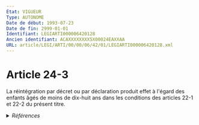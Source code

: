 ```yaml
---
État: VIGUEUR
Type: AUTONOME
Date de début: 1993-07-23
Date de fin: 2999-01-01
Identifiant: LEGIARTI000006420128
Ancien identifiant: ACAXXXXXXXX5X00024EAXXAA
URL: article/LEGI/ARTI/00/00/06/42/01/LEGIARTI000006420128.xml
---
```


<h1>Article 24-3</h1>

La réintégration par décret ou par déclaration produit effet à l'égard des
enfants âgés de moins de dix-huit ans dans les conditions des articles 22-1 et
22-2 du présent titre.


<details>
  <summary><em>Références</em></summary>

  <h2>Articles faisant référence à l'article</h2>
  
  <ul>
    <li>
      <a href="https://legal.tricoteuses.fr//redirection/LEGIARTI000006419939?vers=git&vers=legifrance">Code civil - article 22-1 AUTONOME VIGUEUR, en vigueur depuis le 2006-07-01</a> CITATION cible
    </li>
    <li>
      <a href="https://legal.tricoteuses.fr//redirection/LEGIARTI000006419936?vers=git&vers=legifrance">Code civil - article 22-1 AUTONOME MODIFIE, en vigueur du 1993-07-23 au 1998-09-01</a> CITATION cible
    </li>
    <li>
      <a href="https://legal.tricoteuses.fr//redirection/LEGIARTI000006419937?vers=git&vers=legifrance">Code civil - article 22-1 AUTONOME MODIFIE, en vigueur du 1998-09-01 au 1999-12-29</a> CITATION cible
    </li>
    <li>
      <a href="https://legal.tricoteuses.fr//redirection/LEGIARTI000006419938?vers=git&vers=legifrance">Code civil - article 22-1 AUTONOME MODIFIE, en vigueur du 1999-12-30 au 2006-07-01</a> CITATION cible
    </li>
    <li>
      <a href="https://legal.tricoteuses.fr//redirection/LEGIARTI000006524071?vers=git&vers=legifrance">Code de la nationalité française - article 97-6 AUTONOME ABROGE, en vigueur du 1973-01-10 au 1993-07-23</a> CONCORDE source
    </li>
    <li>
      <a href="https://legal.tricoteuses.fr//redirection/LEGIARTI000006419904?vers=git&vers=legifrance">Code civil - article 22-2 AUTONOME VIGUEUR, en vigueur depuis le 1993-07-23</a> CITATION cible
    </li>
  </ul>
  
  <h2>Textes faisant référence à l'article</h2>
  
  <ul>
    <li>
      <a href="https://legal.tricoteuses.fr//redirection/JORFTEXT000000362019?vers=git&vers=legifrance">LOI n° 93-933 du 22 juillet 1993 réformant le droit de la nationalité</a> CODIFICATION cible
    </li>
  </ul>
  
  <h2>Références faites par l'article</h2>
  
  <ul>
    <li>
      1993-07-22 CODIFICATION source <a href="https://legal.tricoteuses.fr//redirection/JORFTEXT000000362019?vers=git&vers=legifrance">LOI n° 93-933 du 22 juillet 1993 réformant le droit de la nationalité</a>
    </li>
    <li>
      1993-07-22 CREATION source Loi n°93-933 du 22 juillet 1993 - art. 50 () JORF 23 juillet 1993
    </li>
    <li>
      2999-01-01 CITATION source <a href="https://legal.tricoteuses.fr//redirection/LEGIARTI000006419936?vers=git&vers=legifrance">Code civil - article 22-1 AUTONOME MODIFIE, en vigueur du 1993-07-23 au 1998-09-01</a>
    </li>
    <li>
      2999-01-01 CITATION source <a href="https://legal.tricoteuses.fr//redirection/LEGIARTI000006419904?vers=git&vers=legifrance">Code civil - article 22-2 AUTONOME VIGUEUR, en vigueur depuis le 1993-07-23</a>
    </li>
    <li>
      2999-01-01 CONCORDE cible <a href="https://legal.tricoteuses.fr//redirection/LEGIARTI000006524071?vers=git&vers=legifrance">Code de la nationalité française - article 97-6 AUTONOME ABROGE, en vigueur du 1973-01-10 au 1993-07-23</a>
    </li>
  </ul>
</details>

